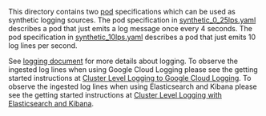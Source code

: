 
This directory contains two [pod](/{{page.version}}/docs/user-guide/pods) specifications which can be used as synthetic
logging sources. The pod specification in [synthetic_0_25lps.yaml](/{{page.version}}/docs/user-guide/logging-demo/synthetic_0_25lps.yaml)
describes a pod that just emits a log message once every 4 seconds. The pod specification in
[synthetic_10lps.yaml](/{{page.version}}/docs/user-guide/logging-demo/synthetic_10lps.yaml)
describes a pod that just emits 10 log lines per second.

See [logging document](/{{page.version}}/docs/user-guide/logging/) for more details about logging. To observe the ingested log lines when using Google Cloud Logging please see the getting
started instructions
at [Cluster Level Logging to Google Cloud Logging](/{{page.version}}/docs/getting-started-guides/logging).
To observe the ingested log lines when using Elasticsearch and Kibana please see the getting
started instructions
at [Cluster Level Logging with Elasticsearch and Kibana](/{{page.version}}/docs/getting-started-guides/logging-elasticsearch).



